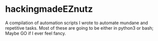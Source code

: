 # hackingmadeEZnutz
A compilation of automation scripts I wrote to automate mundane and repetitive tasks.
Most of these are going to be either in python3 or bash;
Maybe GO if I ever feel fancy.
